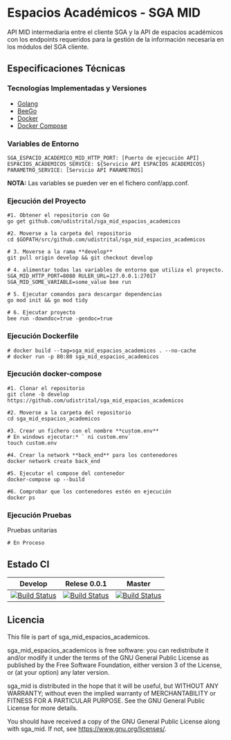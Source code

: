 # Espacios Académicos - SGA MID

API MID intermediaria entre el cliente SGA y la API de espacios académicos con los endpoints requeridos para la gestión de la información necesaria en los módulos del SGA cliente.

## Especificaciones Técnicas

### Tecnologías Implementadas y Versiones
* [Golang](https://github.com/udistrital/introduccion_oas/blob/master/instalacion_de_herramientas/golang.md)
* [BeeGo](https://github.com/udistrital/introduccion_oas/blob/master/instalacion_de_herramientas/beego.md)
* [Docker](https://docs.docker.com/engine/install/ubuntu/)
* [Docker Compose](https://docs.docker.com/compose/)

### Variables de Entorno
```shell
SGA_ESPACIO_ACADEMICO_MID_HTTP_PORT: [Puerto de ejecución API]
ESPACIOS_ACADEMICOS_SERVICE: ${Servicio API ESPACIOS ACADEMICOS}
PARAMETRO_SERVICE: [Servicio API PARAMETROS]
```
**NOTA:** Las variables se pueden ver en el fichero conf/app.conf.

### Ejecución del Proyecto
```shell
#1. Obtener el repositorio con Go
go get github.com/udistrital/sga_mid_espacios_academicos

#2. Moverse a la carpeta del repositorio
cd $GOPATH/src/github.com/udistrital/sga_mid_espacios_academicos

# 3. Moverse a la rama **develop**
git pull origin develop && git checkout develop

# 4. alimentar todas las variables de entorno que utiliza el proyecto.
SGA_MID_HTTP_PORT=8080 RULER_URL=127.0.0.1:27017 SGA_MID_SOME_VARIABLE=some_value bee run

# 5. Ejecutar comandos para descargar dependencias
go mod init && go mod tidy

# 6. Ejecutar proyecto
bee run -downdoc=true -gendoc=true
```

### Ejecución Dockerfile
```shell
# docker build --tag=sga_mid_espacios_academicos . --no-cache
# docker run -p 80:80 sga_mid_espacios_academicos
```

### Ejecución docker-compose
```shell
#1. Clonar el repositorio
git clone -b develop https://github.com/udistrital/sga_mid_espacios_academicos

#2. Moverse a la carpeta del repositorio
cd sga_mid_espacios_academicos

#3. Crear un fichero con el nombre **custom.env**
# En windows ejecutar:* ` ni custom.env`
touch custom.env

#4. Crear la network **back_end** para los contenedores
docker network create back_end

#5. Ejecutar el compose del contenedor
docker-compose up --build

#6. Comprobar que los contenedores estén en ejecución
docker ps
```

### Ejecución Pruebas

Pruebas unitarias
```shell
# En Proceso
```

## Estado CI

| Develop | Relese 0.0.1 | Master |
| -- | -- | -- |
| [![Build Status](https://hubci.portaloas.udistrital.edu.co/api/badges/udistrital/sga_mid_espacios_academicos/status.svg?ref=refs/heads/develop)](https://hubci.portaloas.udistrital.edu.co/udistrital/sga_mid_espacios_academicos) | [![Build Status](https://hubci.portaloas.udistrital.edu.co/api/badges/udistrital/sga_mid_espacios_academicos/status.svg?ref=refs/heads/release/0.0.1)](https://hubci.portaloas.udistrital.edu.co/udistrital/sga_mid_espacios_academicos) | [![Build Status](https://hubci.portaloas.udistrital.edu.co/api/badges/udistrital/sga_mid_espacios_academicos/status.svg)](https://hubci.portaloas.udistrital.edu.co/udistrital/sga_mid_espacios_academicos) |

## Licencia

This file is part of sga_mid_espacios_academicos.

sga_mid_espacios_academicos is free software: you can redistribute it and/or modify it under the terms of the GNU General Public License as published by the Free Software Foundation, either version 3 of the License, or (at your option) any later version.

sga_mid is distributed in the hope that it will be useful, but WITHOUT ANY WARRANTY; without even the implied warranty of MERCHANTABILITY or FITNESS FOR A PARTICULAR PURPOSE. See the GNU General Public License for more details.

You should have received a copy of the GNU General Public License along with sga_mid. If not, see https://www.gnu.org/licenses/.

